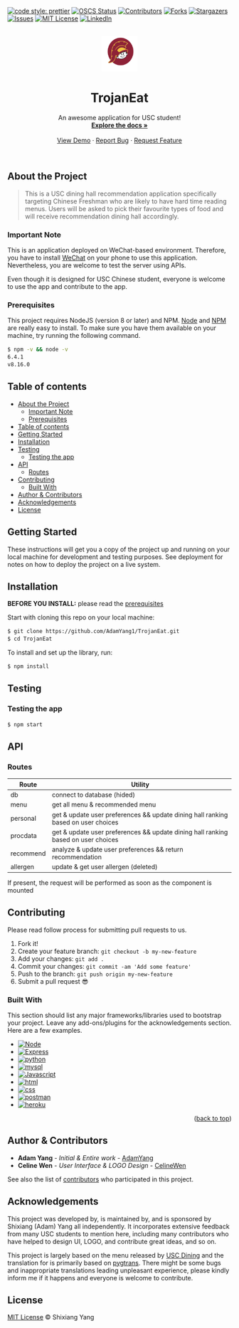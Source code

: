 [![code style: prettier](https://img.shields.io/badge/code_style-prettier-ff69b4.svg?style=flat)](https://github.com/prettier/prettier)
[![OSCS Status](https://www.oscs1024.com/platform/badge/AdamYang1/TrojanEat.svg?size=small)](https://www.oscs1024.com/project/AdamYang1/TrojanEat?ref=badge_small)
[![Contributors][contributors-shield]][contributors-url]
[![Forks][forks-shield]][forks-url]
[![Stargazers][stars-shield]][stars-url]
[![Issues][issues-shield]][issues-url]
[![MIT License][license-shield]][license-url]
[![LinkedIn][linkedin-shield]][linkedin-url]

[contributors-shield]: https://img.shields.io/github/contributors/AdamYang1/TrojanEat.svg?style=flat
[contributors-url]: https://github.com/AdamYang1/TrojanEat/graphs/contributors
[forks-shield]: https://img.shields.io/github/forks/AdamYang1/TrojanEat?style=flat
[forks-url]: https://github.com/AdamYang1/TrojanEat/network/members
[stars-shield]: https://img.shields.io/github/stars/AdamYang1/TrojanEat.svg?style=flat
[stars-url]: https://github.com/AdamYang1/TrojanEat/stargazers
[issues-shield]: https://img.shields.io/github/issues/AdamYang1/TrojanEat.svg?style=flat
[issues-url]: https://github.com/AdamYang1/TrojanEat/issues
[license-shield]: https://img.shields.io/github/license/AdamYang1/TrojanEat.svg?style=flat
[license-url]: https://github.com/AdamYang1/TrojanEat/blob/master/LICENSE.txt
[linkedin-shield]: https://img.shields.io/badge/-LinkedIn-black.svg?style=social&logo=linkedin&colorB=555
[linkedin-url]: https://www.linkedin.com/in/shixiang-yang-60b46a219/

<!-- PROJECT LOGO -->
<br />
<div align="center">
  <a href="https://github.com/AdamYang1/TrojanEat">
    <img src="pages/images/logo.png" alt="Logo" width="80" height="80">
  </a>

  <h1 align="center">TrojanEat</h1>

  <p align="center">
    An awesome application for USC student!
    <br />
    <a href="https://github.com/AdamYang1/TrojanEat"><strong>Explore the docs »</strong></a>
    <br />
    <br />
    <a href="https://github.com/AdamYang1/TrojanEat">View Demo</a>
    ·
    <a href="https://github.com/AdamYang1/TrojanEat/issues">Report Bug</a>
    ·
    <a href="https://github.com/AdamYang1/TrojanEat/issues">Request Feature</a>
  </p>
  <br>
</div>

## About the Project

> This is a USC dining hall recommendation application specifically targeting Chinese Freshman who are likely to have hard time reading menus. Users will be asked to pick their favourite types of food and will receive recommendation dining hall accordingly.

### Important Note

This is an application deployed on WeChat-based environment. Therefore, you have to install [WeChat](https://www.wechat.com/) on your phone to use this application. Nevertheless, you are welcome to test the server using APIs.

Even though it is designed for USC Chinese student, everyone is welcome to use the app and contribute to the app.

### Prerequisites

This project requires NodeJS (version 8 or later) and NPM.
[Node](http://nodejs.org/) and [NPM](https://npmjs.org/) are really easy to install.
To make sure you have them available on your machine,
try running the following command.

```sh
$ npm -v && node -v
6.4.1
v8.16.0
```

## Table of contents

- [About the Project](#about-the-project)
  - [Important Note](#important-note)
  - [Prerequisites](#prerequisites)
- [Table of contents](#table-of-contents)
- [Getting Started](#getting-started)
- [Installation](#installation)
- [Testing](#testing)
  - [Testing the app](#testing-the-app)
- [API](#api)
  - [Routes](#routes)
- [Contributing](#contributing)
  - [Built With](#built-with)
- [Author & Contributors](#author--contributors)
- [Acknowledgements](#acknowledgements)
- [License](#license)

## Getting Started

These instructions will get you a copy of the project up and running on your local machine for development and testing purposes. See deployment for notes on how to deploy the project on a live system.

## Installation

**BEFORE YOU INSTALL:** please read the [prerequisites](#prerequisites)

Start with cloning this repo on your local machine:

```sh
$ git clone https://github.com/AdamYang1/TrojanEat.git
$ cd TrojanEat
```

To install and set up the library, run:

```sh
$ npm install
```

## Testing

### Testing the app

```sh
$ npm start
```

## API

### Routes

| Route     | Utility                                                                           |
| --------- | --------------------------------------------------------------------------------- |
| db        | connect to database (hided)                                                       |
| menu      | get all menu & recommended menu                                                   |
| personal  | get & update user preferences && update dining hall ranking based on user choices |
| procdata  | get & update user preferences && update dining hall ranking based on user choices |
| recommend | analyze & update user preferences && return recommendation                        |
| allergen  | update & get user allergen (deleted)                                              |

If present, the request will be performed as soon as the component is mounted

## Contributing

Please read follow process for submitting pull requests to us.

1.  Fork it!
2.  Create your feature branch: `git checkout -b my-new-feature`
3.  Add your changes: `git add .`
4.  Commit your changes: `git commit -am 'Add some feature'`
5.  Push to the branch: `git push origin my-new-feature`
6.  Submit a pull request :sunglasses:

### Built With

This section should list any major frameworks/libraries used to bootstrap your project. Leave any add-ons/plugins for the acknowledgements section. Here are a few examples.

- [![Node][node.js]][node-url]
- [![Express][express.js]][express-url]
- [![python][python]][python-url]
- [![mysql][mysql]][mysql-url]
- [![Javascript][javascript.js]][javascript-url]
- [![html][html]][html-url]
- [![css][css]][css-url]
- [![postman][postman]][postman-url]
- [![heroku][heroku]][heroku-url]

<p align="right">(<a href="#top">back to top</a>)</p>

## Author & Contributors

- **Adam Yang** - _Initial & Entire work_ - [AdamYang](https://github.com/AdamYang1)
- **Celine Wen** - _User Interface & LOGO Design_ - [CelineWen](https://www.linkedin.com/in/celinewen)

See also the list of [contributors](https://github.com/AdamYang1/TrojanEat/graphs/contributors) who participated in this project.

## Acknowledgements

This project was developed by, is maintained by, and is sponsored by Shixiang (Adam) Yang all independently. It incorporates extensive feedback from many USC students to mention here, including many contributors who have helped to design UI, LOGO, and contribute great ideas, and so on.

This project is largely based on the menu released by [USC Dining](https://hospitality.usc.edu/residential-dining-menus/) and the translation for is primarily based on [pygtrans](https://pypi.org/project/pygtrans/1.0.5/). There might be some bugs and inappropriate translations leading unpleasant experience, please kindly inform me if it happens and everyone is welcome to contribute.

## License

[MIT License](https://andreasonny.mit-license.org/2019) © Shixiang Yang

[node.js]: https://img.shields.io/badge/Node.js-000000?style=for-the-badge&logo=Node.js
[node-url]: https://nodejs.org/en/
[javascript.js]: https://img.shields.io/badge/Javascript-20232A?style=for-the-badge&logo=JavaScript
[javascript-url]: https://www.javascript.com/
[express.js]: https://img.shields.io/badge/Express.js-35495E?style=for-the-badge&logo=JavaScript
[express-url]: https://expressjs.com/
[mysql]: https://img.shields.io/badge/MySQL-DD0031?style=for-the-badge&logo=mysql&color=white
[mysql-url]: https://www.mysql.com/
[html]: https://img.shields.io/badge/HTML5-4A4A55?style=for-the-badge&logo=html5
[html-url]: https://html.com/html5/
[css]: https://img.shields.io/badge/CSS3-FF2D20?style=for-the-badge&logo=css3
[css-url]: https://www.w3.org/Style/CSS/Overview.en.html
[postman]: https://img.shields.io/badge/Postman-563D7C?style=for-the-badge&logo=postman&logoColor=white
[postman-url]: https://www.postman.com/
[heroku]: https://img.shields.io/badge/heroku-0769AD?style=for-the-badge&logo=heroku
[heroku-url]: https://dashboard.heroku.com/login
[python]: https://img.shields.io/badge/python-0769AD?style=for-the-badge&logo=python&color=grey
[python-url]: https://www.python.org/
